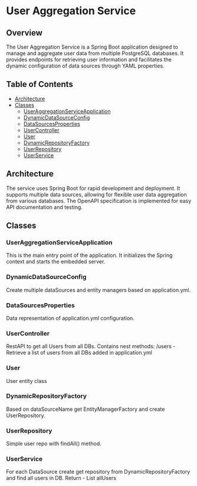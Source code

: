 # User Aggregation Service

## Overview
The User Aggregation Service is a Spring Boot application designed to manage and aggregate user data from multiple PostgreSQL databases. It provides endpoints for retrieving user information and facilitates the dynamic configuration of data sources through YAML properties.

## Table of Contents

- [Architecture](#architecture)
- [Classes](#classes)
    - [UserAggregationServiceApplication](#useraggregationserviceapplication)
    - [DynamicDataSourceConfig](#dynamicdatasourceconfig)
    - [DataSourcesProperties](#datasourcesproperties)
    - [UserController](#usercontroller)
    - [User](#user)
    - [DynamicRepositoryFactory](#dynamicrepositoryfactory)
    - [UserRepository](#userrepository)
    - [UserService](#userservice)

## Architecture
The service uses Spring Boot for rapid development and deployment. It supports multiple data sources, allowing for flexible user data aggregation from various databases. The OpenAPI specification is implemented for easy API documentation and testing.

## Classes
### UserAggregationServiceApplication
This is the main entry point of the application. It initializes the Spring context and starts the embedded server.

### DynamicDataSourceConfig
Create multiple dataSources and entity managers based on application.yml.

### DataSourcesProperties
Data representation of application.yml configuration.

### UserController
RestAPI to get all Users from all DBs. Contains nest methods:
/users - Retrieve a list of users from all DBs added in application.yml

### User
User entity class

### DynamicRepositoryFactory
Based on dataSourceName get EntityManagerFactory and create UserRepository.

### UserRepository
Simple user repo with findAll() method.

### UserService
For each DataSource create get repository from DynamicRepositoryFactory and find all users in DB. Return - List<User> allUsers



